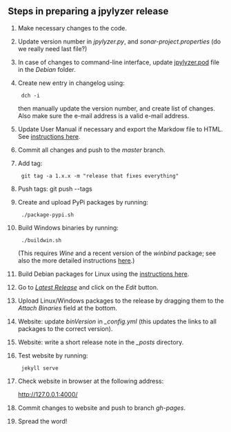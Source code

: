 ## Steps in preparing a jpylyzer release

1. Make necessary changes to the code.

1. Update version number in *jpylyzer.py*, and *sonar-project.properties* (do we really need last file?)

1. In case of changes to command-line interface, update [jpylyzer.pod](debian/jpylyzer.pod) file in the *Debian* folder.

1. Create new entry in changelog using:

        dch -i
        
    then manually update the version number, and create list of changes. Also make sure the e-mail address is a valid e-mail address.
    
1. Update  User Manual if necessary and export the Markdow file to HTML. See [instructions here](./doc).
 
1. Commit all changes and push to the *master* branch.

1. Add tag:

        git tag -a 1.x.x -m "release that fixes everything"

1. Push tags:
        git push --tags
        
1. Create and upload PyPi packages by running:

        ./package-pypi.sh
         
1. Build Windows binaries by running:

        ./buildwin.sh
        
    (This requires *Wine* and a recent version of the *winbind* package; see also the more detailed instructions [here](./BUILD_HOWTO_WINDOWS.md).)
    
1. Build Debian packages for Linux using the [instructions here](vagrant).

1. Go to [*Latest Release*](https://github.com/openpreserve/jpylyzer/releases/latest) and click on the *Edit* button.

1. Upload Linux/Windows packages to the release by dragging them to the *Attach Binaries* field at the bottom.

1. Website: update *binVersion* in *_config.yml* (this updates the links to all packages to the correct version).

1. Website: write a short release note in the *_posts* directory.

1. Test website by running:

        jekyll serve

1. Check website in browser at the following address:

    <http://127.0.0.1:4000/>

1. Commit changes to website and push to branch *gh-pages*.

1. Spread the word!
